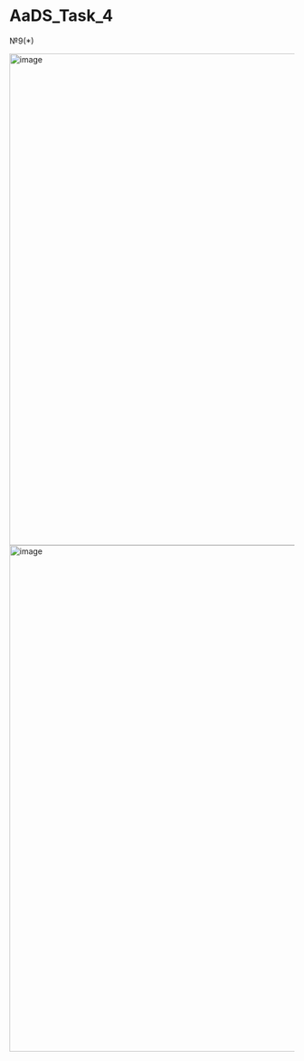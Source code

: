 # AaDS_Task_4

№9(*)

<img width="869" alt="image" src="https://user-images.githubusercontent.com/81358883/161993189-a6d3b2e3-25aa-43d7-b831-46dbda7e69e3.png">

<img width="895" alt="image" src="https://user-images.githubusercontent.com/81358883/161993075-ba949ab7-34f9-4358-9071-e2c501d3b659.png">
